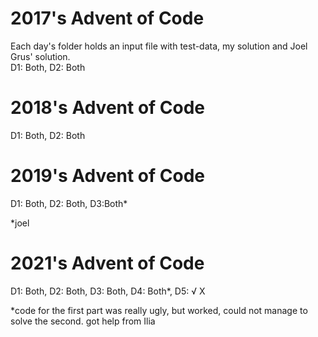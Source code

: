 # 2017's Advent of Code
Each day's folder holds an input file with test-data, my solution and Joel Grus' solution.</br>
D1: Both, D2: Both </br>

# 2018's Advent of Code
D1: Both, D2: Both </br>

# 2019's Advent of Code
D1: Both, D2: Both, D3:Both* </br>

*joel

# 2021's Advent of Code
D1: Both, D2: Both, D3: Both, D4: Both*, D5: √ X </br>

*code for the first part was really ugly, but worked, could not manage to solve the second. got help from Ilia</br>

